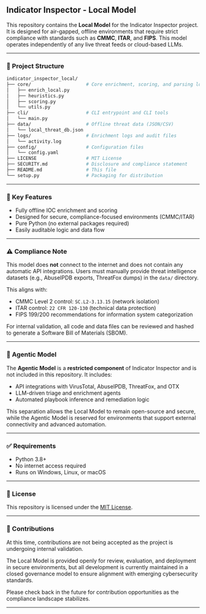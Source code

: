 ## Indicator Inspector - Local Model

This repository contains the **Local Model** for the Indicator Inspector project. It is designed for air-gapped, offline environments that require strict compliance with standards such as **CMMC**, **ITAR**, and **FIPS**. This model operates independently of any live threat feeds or cloud-based LLMs.

---

### 📁 Project Structure

```bash
indicator_inspector_local/
├── core/                    # Core enrichment, scoring, and parsing logic
│   ├── enrich_local.py
│   ├── heuristics.py
│   ├── scoring.py
│   └── utils.py
├── cli/                     # CLI entrypoint and CLI tools
│   └── main.py
├── data/                    # Offline threat data (JSON/CSV)
│   └── local_threat_db.json
├── logs/                    # Enrichment logs and audit files
│   └── activity.log
├── config/                  # Configuration files
│   └── config.yaml
├── LICENSE                  # MIT License
├── SECURITY.md              # Disclosure and compliance statement
├── README.md                # This file
└── setup.py                 # Packaging for distribution
```

---

### 🎯 Key Features

- Fully offline IOC enrichment and scoring
- Designed for secure, compliance-focused environments (CMMC/ITAR)
- Pure Python (no external packages required)
- Easily auditable logic and data flow

---

### ⚠️ Compliance Note

This model does **not** connect to the internet and does not contain any automatic API integrations. Users must manually provide threat intelligence datasets (e.g., AbuseIPDB exports, ThreatFox dumps) in the `data/` directory.

This aligns with:
- CMMC Level 2 control: `SC.L2-3.13.15` (network isolation)
- ITAR control: `22 CFR 120-130` (technical data protection)
- FIPS 199/200 recommendations for information system categorization

For internal validation, all code and data files can be reviewed and hashed to generate a Software Bill of Materials (SBOM).

---

### 🔐 Agentic Model

The **Agentic Model** is a **restricted component** of Indicator Inspector and is not included in this repository. It includes:
- API integrations with VirusTotal, AbuseIPDB, ThreatFox, and OTX
- LLM-driven triage and enrichment agents
- Automated playbook inference and remediation logic

This separation allows the Local Model to remain open-source and secure, while the Agentic Model is reserved for environments that support external connectivity and advanced automation.

---

### ✅ Requirements
- Python 3.8+
- No internet access required
- Runs on Windows, Linux, or macOS

---

### 📜 License
This repository is licensed under the [MIT License](LICENSE).

---

### 🤝 Contributions
At this time, contributions are not being accepted as the project is undergoing internal validation.

The Local Model is provided openly for review, evaluation, and deployment in secure environments, but all development is currently maintained in a closed governance model to ensure alignment with emerging cybersecurity standards.

Please check back in the future for contribution opportunities as the compliance landscape stabilizes.

---